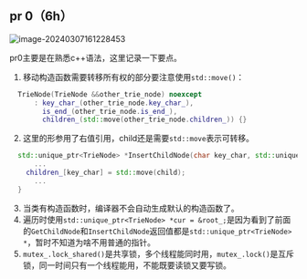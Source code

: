## pr 0（6h）

![image-20240307161228453](C:\Users\xuliz\AppData\Roaming\Typora\typora-user-images\image-20240307161228453.png)

pr0主要是在熟悉c++语法，这里记录一下要点。

1. 移动构造函数需要转移所有权的部分要注意使用`std::move()`：

```c++
  TrieNode(TrieNode &&other_trie_node) noexcept
      : key_char_(other_trie_node.key_char_),
        is_end_(other_trie_node.is_end_),
        children_(std::move(other_trie_node.children_)) {}
```

2. 这里的形参用了右值引用，child还是需要`std::move`表示可转移。

```c++
  std::unique_ptr<TrieNode> *InsertChildNode(char key_char, std::unique_ptr<TrieNode> &&child) {
      ...
    children_[key_char] = std::move(child);
      ...
  }
```

3. 当类有构造函数时，编译器不会自动生成默认的构造函数了。
4. 遍历时使用`std::unique_ptr<TrieNode> *cur = &root_;`是因为看到了前面的`GetChildNode`和`InsertChildNode`返回值都是`std::unique_ptr<TrieNode> *`，暂时不知道为啥不用普通的指针。
5. `mutex_.lock_shared()`是共享锁，多个线程能同时用，`mutex_.lock()`是互斥锁，同一时间只有一个线程能用，不能既要读锁又要写锁。

